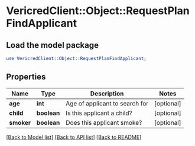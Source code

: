 # VericredClient::Object::RequestPlanFindApplicant

## Load the model package
```perl
use VericredClient::Object::RequestPlanFindApplicant;
```

## Properties
Name | Type | Description | Notes
------------ | ------------- | ------------- | -------------
**age** | **int** | Age of applicant to search for | [optional] 
**child** | **boolean** | Is this applicant a child? | [optional] 
**smoker** | **boolean** | Does this applicant smoke? | [optional] 

[[Back to Model list]](../README.md#documentation-for-models) [[Back to API list]](../README.md#documentation-for-api-endpoints) [[Back to README]](../README.md)


